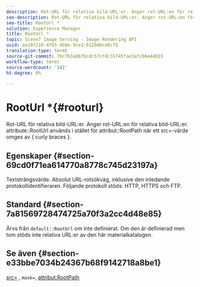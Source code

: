 ```yaml
---
description: Rot-URL för relativa bild-URL:er. Anger rot-URL:en för relativa bild-URL:er. RootUrl-attributet används i stället för RootPath-attributet när ett src=-värde omges av { curly braces }.
seo-description: Rot-URL för relativa bild-URL:er. Anger rot-URL:en för relativa bild-URL:er. RootUrl-attributet används i stället för RootPath-attributet när ett src=-värde omges av { curly braces }.
seo-title: RootUrl *
solution: Experience Manager
title: RootUrl *
topic: Scene7 Image Serving - Image Rendering API
uuid: aa10f210-4765-4b0e-9ce1-812b00cd8cf5
translation-type: tm+mt
source-git-commit: 7bc7b3a86fbcdc57cfdc31745fae3afc06e44b15
workflow-type: tm+mt
source-wordcount: '142'
ht-degree: 0%

---
```



# RootUrl *{#rooturl}

Rot-URL för relativa bild-URL:er. Anger rot-URL:en för relativa bild-URL:er. attribute::RootUrl används i stället för attribut::RootPath när ett src=-värde omges av { curly braces }.

## Egenskaper {#section-69cd0f71ea614770a8778c745d23197a}

Textsträngsvärde. Absolut URL-rotsökväg, inklusive den inledande protokollidentifieraren. Följande protokoll stöds: HTTP, HTTPS och FTP.

## Standard {#section-7a81569728474725a70f3a2cc4d48e85}

Ärvs från `default::RootUrl` om inte definierat. Om den är definierad men tom stöds inte relativa URL:er av den här materialkatalogen.

## Se även {#section-e33bbe7034b24367b68f9142718a8be1}

[src=](../../../../../ir-api/http-protocol/image-rendering-api-ref/c-ir-http-protocol-ref/c-ir-http-protocol-command-reference/r-ir-src.md#reference-62c98abad22149d68d405ed6aaff8272) ,  `mask=`,  [attribut:RootPath](../../../../../ir-api/material-cat/image-rendering-api-ref/c-ir-material-catalog/c-ir-attributes-reference/r-ir-rootpath.md#reference-a4d7c96b62e14fcbad1740c702f160f3)
